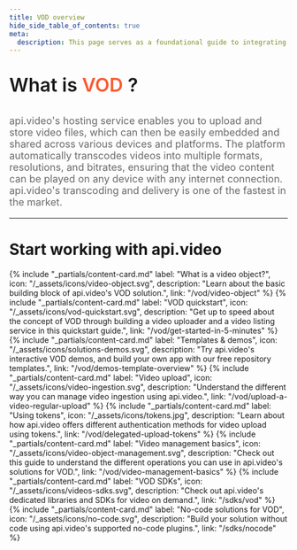 ```yaml
---
title: VOD overview
hide_side_table_of_contents: true
meta:
  description: This page serves as a foundational guide to integrating api.video's solutions for video on demand (VOD).
---
```


<p style="font-size: 34px; font-weight: 600; text-align: left;">
  <span style="font-size: 34px; font-weight: 600; text-align: left; ">
    What is </span>
  <span style="font-size: 34px; font-weight: 600; text-align: left; color: #fa5b30; text-decoration: none;">
    VOD</span>
  <span style="font-size: 34px; font-weight: 600; text-align: left; ">?</span>
</p>
</p>

<p style="opacity: 0.8; font-size: 18px; text-align: left;">
  <span style="opacity: 0.8; font-size: 18px; text-align: left;"
    >api.video's hosting service enables you to upload and store video files, which can then be easily embedded and shared across various devices and platforms. The platform automatically transcodes videos into multiple formats, resolutions, and bitrates, ensuring that the video content can be played on any device with any internet connection.
api.video's transcoding and delivery is one of the fastest in the market.</span
  >
  <br />
</p>

<div class="section-header"> 

<hr/>

# Start working with api.video

</div>

<div class="content-cards">
{% include "_partials/content-card.md" label: "What is a video object?", icon: "/_assets/icons/video-object.svg", description: "Learn about the basic building block of api.video's VOD solution.", link: "/vod/video-object" %}
{% include "_partials/content-card.md" label: "VOD quickstart", icon: "/_assets/icons/vod-quickstart.svg", description: "Get up to speed about the concept of VOD through building a video uploader and a video listing service in this quickstart guide.", link: "/vod/get-started-in-5-minutes" %}
{% include "_partials/content-card.md" label: "Templates & demos", icon: "/_assets/icons/solutions-demos.svg", description: "Try api.video's interactive VOD demos, and build your own app with our free repository templates.", link: "/vod/demos-template-overview" %}
{% include "_partials/content-card.md" label: "Video upload", icon: "/_assets/icons/video-ingestion.svg", description: "Understand the different way you can manage video ingestion using api.video.", link: "/vod/upload-a-video-regular-upload" %}
{% include "_partials/content-card.md" label: "Using tokens", icon: "/_assets/icons/tokens.jpg", description: "Learn about how api.video offers different authentication methods for video upload using tokens.", link: "/vod/delegated-upload-tokens" %}
{% include "_partials/content-card.md" label: "Video management basics", icon: "/_assets/icons/video-object-management.svg", description: "Check out this guide to understand the different operations you can use in api.video's solutions for VOD.", link: "/vod/video-management-basics" %}
{% include "_partials/content-card.md" label: "VOD SDKs", icon: "/_assets/icons/videos-sdks.svg", description: "Check out api.video's dedicated libraries and SDKs for video on demand.", link: "/sdks/vod" %}
{% include "_partials/content-card.md" label: "No-code solutions for VOD", icon: "/_assets/icons/no-code.svg", description: "Build your solution without code using api.video's supported no-code plugins.", link: "/sdks/nocode" %}
</div>